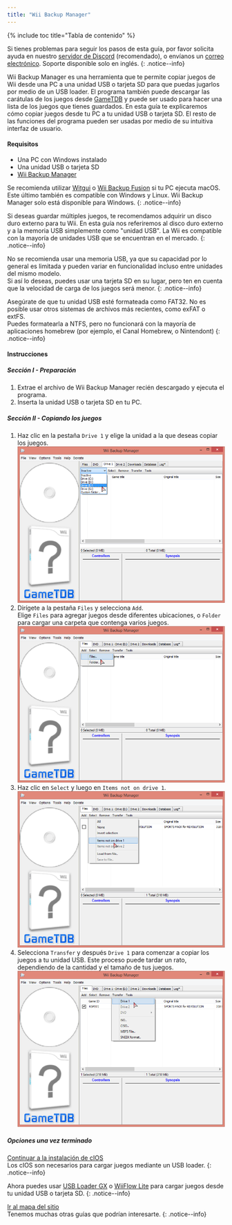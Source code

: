 ```yaml
---
title: "Wii Backup Manager"
---
```


{% include toc title="Tabla de contenido" %}

Si tienes problemas para seguir los pasos de esta guía, por favor solicita ayuda en nuestro [servidor de Discord](https://discord.gg/rc24) (recomendado), o envíanos un [correo electrónico](mailto:support@riiconnect24.net). Soporte disponible solo en inglés.
{: .notice--info}

Wii Backup Manager es una herramienta que te permite copiar juegos de Wii desde una PC a una unidad USB o tarjeta SD para que puedas jugarlos por medio de un USB loader. El programa también puede descargar las carátulas de los juegos desde [GameTDB](https://gametdb.com/) y puede ser usado para hacer una lista de los juegos que tienes guardados. En esta guía te explicaremos cómo copiar juegos desde tu PC a tu unidad USB o tarjeta SD. El resto de las funciones del programa pueden ser usadas por medio de su intuitiva interfaz de usuario.
#### Requisitos

* Una PC con Windows instalado
* Una unidad USB o tarjeta SD
* [Wii Backup Manager](https://static.wiidatabase.de/Wii-Backup-Manager.zip)


Se recomienda utilizar [Witgui](https://desairem.com/wordpress/category/witgui-download/) o [Wii Backup Fusion](https://github.com/larsenv/Wii-Backup-Fusion) si tu PC ejecuta macOS. Este último también es compatible con Windows y Linux. Wii Backup Manager solo está disponible para Windows.
{: .notice--info}

Si deseas guardar múltiples juegos, te recomendamos adquirir un disco duro externo para tu Wii. En esta guía nos referiremos al disco duro externo y a la memoria USB simplemente como "unidad USB". La Wii es compatible con la mayoría de unidades USB que se encuentran en el mercado.
{: .notice--info}

No se recomienda usar una memoria USB, ya que su capacidad por lo general es limitada y pueden variar en funcionalidad incluso entre unidades del mismo modelo. <br> Si así lo deseas, puedes usar una tarjeta SD en su lugar, pero ten en cuenta que la velocidad de carga de los juegos será menor.
{: .notice--info}

Asegúrate de que tu unidad USB esté formateada como FAT32. No es posible usar otros sistemas de archivos más recientes, como exFAT o extFS. <br> Puedes formatearla a NTFS, pero no funcionará con la mayoría de aplicaciones homebrew (por ejemplo, el Canal Homebrew, o Nintendont)
{: .notice--info}

#### Instrucciones

##### Sección I - Preparación

1. Extrae el archivo de Wii Backup Manager recién descargado y ejecuta el programa.
1. Inserta la unidad USB o tarjeta SD en tu PC.

##### Sección II - Copiando los juegos

1. Haz clic en la pestaña `Drive 1` y elige la unidad a la que deseas copiar los juegos. ![Seleccionar unidad de disco](/images/WBM/select_drive.png)
1. Dirígete a la pestaña `Files` y selecciona `Add`. <br> Elige `Files` para agregar juegos desde diferentes ubicaciones, o `Folder` para cargar una carpeta que contenga varios juegos. ![Seleccionar ubicación de los juegos](/images/WBM/select_games.png)
1. Haz clic en `Select` y luego en `Items not on drive 1`. ![Seleccionar juegos a copiar](/images/WBM/select_games2.png)
1. Selecciona `Transfer` y después `Drive 1` para comenzar a copiar los juegos a tu unidad USB. Este proceso puede tardar un rato, dependiendo de la cantidad y el tamaño de tus juegos. ![Comenzar transferencia de juegos](/images/WBM/transfer_todrive.png)

##### Opciones una vez terminado

[Continuar a la instalación de cIOS](cios)<br> Los cIOS son necesarios para cargar juegos mediante un USB loader.
{: .notice--info}

Ahora puedes usar [USB Loader GX](usbloadergx) o [WiiFlow Lite](wiiflow) para cargar juegos desde tu unidad USB o tarjeta SD.
{: .notice--info}

[Ir al mapa del sitio](site-navigation)<br> Tenemos muchas otras guías que podrían interesarte.
{: .notice--info}
